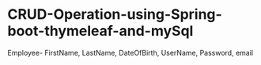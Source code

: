 # CRUD-Operation-using-Spring-boot-thymeleaf-and-mySql
Employee- FirstName, LastName, DateOfBirth, UserName, Password, email 
